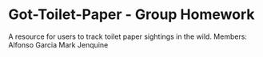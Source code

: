 # Got-Toilet-Paper - Group Homework
A resource for users to track toilet paper sightings in the wild.
Members:
Alfonso Garcia
Mark Jenquine
